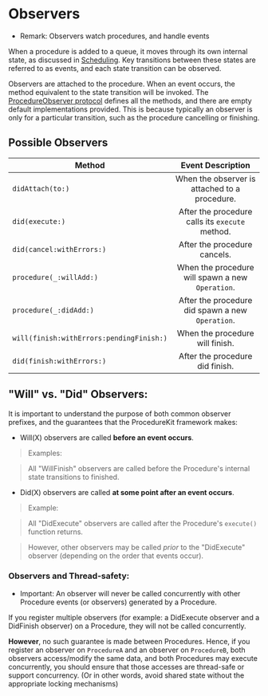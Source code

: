 # Observers

- Remark: Observers watch procedures, and handle events


When a procedure is added to a queue, it moves through its own internal state, as discussed in [Scheduling](Classes\Scheduling.html). Key transitions between these states are referred to as events, and each state transition can be observed.

Observers are attached to the procedure. When an event occurs, the method equivalent to the state transition will be invoked. The [ProcedureObserver protocol](Protocols\/ProcedureObserver.html) defines all the methods, and there are empty default implementations provided. This is because typically an observer is only for a particular transition, such as the procedure cancelling or finishing.

## Possible Observers

| Method   | Event Description |
|----------------|:--------------------------:|
| `didAttach(to:)` | When the observer is attached to a procedure. |
| `did(execute:)`  | After the procedure calls its `execute` method. |
| `did(cancel:withErrors:)`  | After the procedure cancels. |
| `procedure(_:willAdd:)`  | When the procedure will spawn a new `Operation`. |
| `procedure(_:didAdd:)`  | After the procedure did spawn a new `Operation`. |
| `will(finish:withErrors:pendingFinish:)`  | When the procedure will finish. |
| `did(finish:withErrors:)`  | After the procedure did finish. |


## "Will" vs. "Did" Observers:

It is important to understand the purpose of both common observer prefixes, and the guarantees that the ProcedureKit framework makes:

- Will(X) observers are called **before an event occurs**.

> Examples:

> All "WillFinish" observers are called before the Procedure's internal state transitions to finished.

- Did(X) observers are called **at some point after an event occurs**.

> Example:

> All "DidExecute" observers are called after the Procedure's `execute()` function returns.

> However, other observers may be called *prior* to the "DidExecute" observer (depending on the order that events occur).

### Observers and Thread-safety:

- Important: An observer will never be called concurrently with other Procedure events (or observers) generated by a Procedure.

If you register multiple observers (for example: a DidExecute observer and a DidFinish observer) on a Procedure, they will not be called concurrently.

**However**, no such guarantee is made between Procedures. Hence, if you register an observer on `ProcedureA` and an observer on `ProcedureB`, both observers access/modify the same data, and both Procedures may execute concurrently, you should ensure that those accesses are thread-safe or support concurrency. (Or in other words, avoid shared state without the appropriate locking mechanisms)